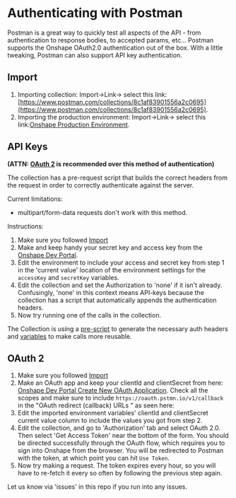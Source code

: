 # Authenticating with Postman

Postman is a great way to quickly test all aspects of the API - from authentication to response bodies,
to accepted params, etc... Postman supports the Onshape OAuth2.0 authentication out of the box. 
With a little tweaking, Postman can also support API key authentication.

## Import
 
1. Importing collection: Import->Link-> select this link: [https://www.postman.com/collections/8c1af83901556a2c0695](https://www.postman.com/collections/8c1af83901556a2c0695).
1. Importing the production environment: Import->Link-> select this link:[Onshape Production Environment](./onshape-production.postman-environment.json).

## API Keys

**(ATTN: [OAuth 2](#oauth-2) is recommended over this method of authentication)**

The collection has a pre-request script that builds the correct headers from the request in order to correctly authenticate against the server. 

Current limitations:
* multipart/form-data requests don't work with this method.

Instructions:

1. Make sure you followed [Import](#import)
1. Make and keep handy your secret key and access key from the [Onshape Dev Portal](https://dev-portal.onshape.com/).
1. Edit the environment to include your access and secret key from step 1 in the 'current value' location of the environment settings for the `accessKey` and `secretKey` variables.
1. Edit the collection and set the Authorization to 'none' if it isn't already. Confusingly, 'none' in this context means API-keys because the collection has a script that automatically appends the authentication headers.
1. Now try running one of the calls in the collection. 

The Collection is using a [pre-script](https://learning.postman.com/docs/postman/scripts/pre-request-scripts/) 
to generate the necessary auth headers and [variables](https://learning.postman.com/docs/postman/variables-and-environments/variables/) 
to make calls more reusable. 

## OAuth 2

1. Make sure you followed [Import](#import)
1. Make an OAuth app and keep your clientId and clientSecret from here: [Onshape Dev Portal Create New OAuth Application](https://dev-portal.onshape.com/oauthApps/createNew). Check all the scopes and make sure to include `https://oauth.pstmn.io/v1/callback` in the "OAuth redirect (callback) URLs
" as seen here: 
1. Edit the imported environment variables' clientId and clientSecret current value column to include the values you got from step 2. 
1. Edit the collection, and go to 'Authorization' tab and select OAuth 2.0. Then select 'Get Access Token' near the bottom of the form. You should be directed successfully through the OAuth flow, which requires you to sign into Onshape from the browser. You will be redirected to Postman with the token, at which point you can hit `Use Token`.
1. Now try making a request. The token expires every hour, so you will have to re-fetch it every so often by following the previous step again.

Let us know via 'issues' in this repo if you run into any issues.
